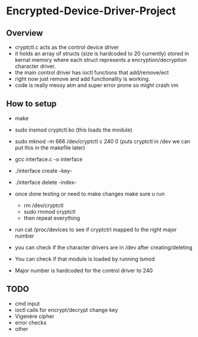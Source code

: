 # Encrypted-Device-Driver-Project

## Overview
- cryptctl.c acts as the control device driver
- it holds an array of structs (size is hardcoded to 20 currently) stored in kernal memory where each struct represents a encryption/decryption character driver.
- the main control driver has ioctl functions that add/remove/ect 
- right now just remove and add functionality is working.
- code is really messy atm and super error prone so might crash vm

## How to setup
- make
- sudo insmod cryptctl.ko (this loads the module)
- sudo mknod -m 666 /dev/cryptctl c 240 0 (puts cryptctl in /dev we can put this in the makefile later)
- gcc interface.c -o interface

- ./interface create -key-
- ./interface delete -index-

- once done testing or need to make changes make sure u run 
  - rm /dev/cryptctl
  - sudo rmmod cryptctl
  - then repeat everything

- run cat /proc/devices to see if cryptctrl mapped to the right major number
- you can check if the character drivers are in /dev after creating/deleting
- You can check if that module is loaded by running lsmod
- Major number is hardcoded for the control driver to 240

## TODO
- cmd input
- ioctl calls for encrypt/decrypt change key
- Vigenère cipher
- error checks
- other
